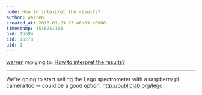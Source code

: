 ```yaml
---
node: How to interpret the results?
author: warren
created_at: 2018-01-23 23:46:03 +0000
timestamp: 1516751163
nid: 15594
cid: 18278
uid: 1
---
```




[warren](../profile/warren) replying to: [How to interpret the results?](../notes/amir129/01-23-2018/how-to-interpret-the-results)

----
We're going to start selling the Lego spectrometer with a raspberry pi camera too -- could be a good option: http://publiclab.org/lego